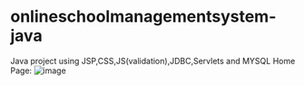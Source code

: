 # onlineschoolmanagementsystem-java
Java project using JSP,CSS,JS(validation),JDBC,Servlets and MYSQL
Home Page:
![image](https://user-images.githubusercontent.com/86564238/177254360-607f8c4e-bab5-4a31-8e1e-5a13576afdf1.png)
